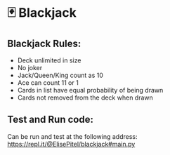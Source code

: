 # 🃏 Blackjack


## Blackjack Rules:
- Deck unlimited in size
- No joker
- Jack/Queen/King count as 10
- Ace can count 11 or 1
- Cards in list have equal probability of being drawn
- Cards not removed from the deck when drawn


## Test and Run code: 
Can be run and test at the following address: https://repl.it/@ElisePitel/blackjack#main.py

